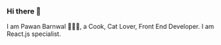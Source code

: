 ### Hi there 👋

I am Pawan Barnwal 🙋🏻‍♂️, a Cook, Cat Lover, Front End Developer.
I am React.js specialist.
